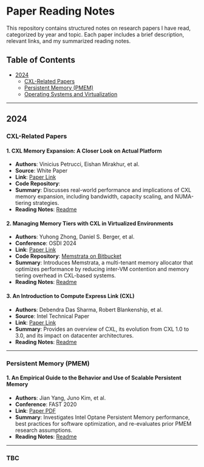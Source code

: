 # Paper Reading Notes

This repository contains structured notes on research papers I have read, categorized by year and topic. Each paper includes a brief description, relevant links, and my summarized reading notes.

## Table of Contents

- [2024](#2024)
  - [CXL-Related Papers](#cxl-related-papers-2024)
  - [Persistent Memory (PMEM)](#persistent-memory-2024)
  - [Operating Systems and Virtualization](#operating-systems-and-virtualization-2024)

---

## 2024

### CXL-Related Papers

#### **1. CXL Memory Expansion: A Closer Look on Actual Platform**
   - **Authors**: Vinicius Petrucci, Eishan Mirakhur, et al.
   - **Source**: White Paper
   - **Link**: [Paper Link](./cxl-memory-expansion-a-close-look-on-actual-platform.pdf)
   - **Code Repository**: 
   - **Summary**: Discusses real-world performance and implications of CXL memory expansion, including bandwidth, capacity scaling, and NUMA-tiering strategies.
   - **Reading Notes**: [Readme](./notes/cxl-memory-expansion.md)

#### **2. Managing Memory Tiers with CXL in Virtualized Environments**
   - **Authors**: Yuhong Zhong, Daniel S. Berger, et al.
   - **Conference**: OSDI 2024
   - **Link**: [Paper Link](./Memstrata-OSDI24.pdf)
   - **Code Repository**: [Memstrata on Bitbucket](https://bitbucket.org/yuhong_zhong/memstrata)
   - **Summary**: Introduces Memstrata, a multi-tenant memory allocator that optimizes performance by reducing inter-VM contention and memory tiering overhead in CXL-based systems.
   - **Reading Notes**: [Readme](./notes/memstrata.md)

#### **3. An Introduction to Compute Express Link (CXL)**
   - **Authors**: Debendra Das Sharma, Robert Blankenship, et al.
   - **Source**: Intel Technical Paper
   - **Link**: [Paper Link](./CXL-intro.pdf)
   - **Summary**: Provides an overview of CXL, its evolution from CXL 1.0 to 3.0, and its impact on datacenter architectures.
   - **Reading Notes**: [Readme](./notes/cxl-intro.md)

---

### Persistent Memory (PMEM)

#### **1. An Empirical Guide to the Behavior and Use of Scalable Persistent Memory**
   - **Authors**: Jian Yang, Juno Kim, et al.
   - **Conference**: FAST 2020
   - **Link**: [Paper PDF](./PM-Study-FAST20.pdf)
   - **Summary**: Investigates Intel Optane Persistent Memory performance, best practices for software optimization, and re-evaluates prior PMEM research assumptions.
   - **Reading Notes**: [Readme](./notes/pm-study-fast20.md)

---

### TBC

